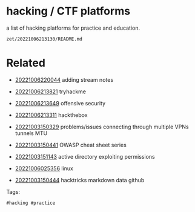 # hacking / CTF platforms

a list of hacking platforms for practice and education.

` zet/20221006213130/README.md `

# Related

- [20221006220044](/zet/20221006220044/README.md) adding stream notes

- [20221006213821](/zet/20221006213821/README.md) tryhackme

- [20221006213649](/zet/20221006213649/README.md) offensive security

- [20221006213311](/zet/20221006213311/README.md) hackthebox

- [20221003150329](/zet/20221003150329/README.md) problems/issues connecting through multiple VPNs tunnels MTU
- [20221003150441](/zet/20221003150441/README.md) OWASP cheat sheet series
- [20221003151143](/zet/20221003151143/README.md) active directory  exploiting permissions
- [20221006025356](/zet/20221006025356/README.md) linux
- [20221003150444](/zet/20221003150444/README.md) hacktricks markdown data github

Tags:

    #hacking #practice 
